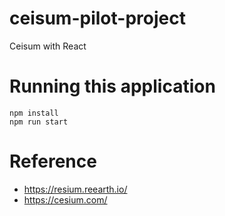 # ceisum-pilot-project

Ceisum with React

# Running this application


```
npm install
npm run start
```

# Reference

- https://resium.reearth.io/
- https://cesium.com/
